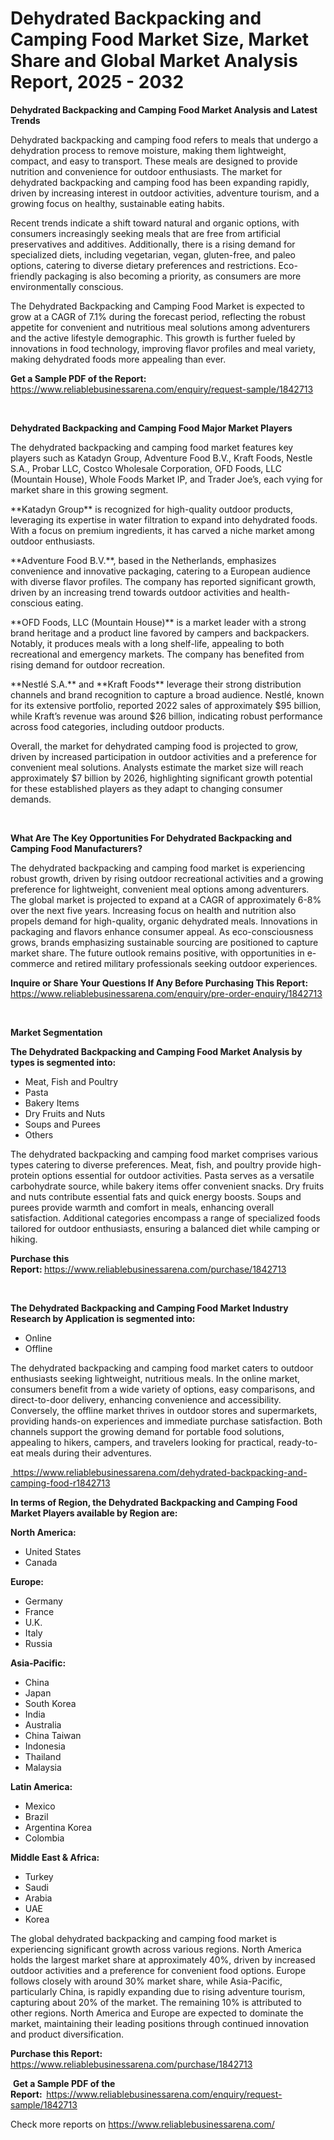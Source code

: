 <p><h1>Dehydrated Backpacking and Camping Food Market Size, Market Share and Global Market Analysis Report, 2025 - 2032</h1></p><p><strong>Dehydrated Backpacking and Camping Food Market Analysis and Latest Trends</strong></p>
<p><p>Dehydrated backpacking and camping food refers to meals that undergo a dehydration process to remove moisture, making them lightweight, compact, and easy to transport. These meals are designed to provide nutrition and convenience for outdoor enthusiasts. The market for dehydrated backpacking and camping food has been expanding rapidly, driven by increasing interest in outdoor activities, adventure tourism, and a growing focus on healthy, sustainable eating habits.</p><p>Recent trends indicate a shift toward natural and organic options, with consumers increasingly seeking meals that are free from artificial preservatives and additives. Additionally, there is a rising demand for specialized diets, including vegetarian, vegan, gluten-free, and paleo options, catering to diverse dietary preferences and restrictions. Eco-friendly packaging is also becoming a priority, as consumers are more environmentally conscious.</p><p>The Dehydrated Backpacking and Camping Food Market is expected to grow at a CAGR of 7.1% during the forecast period, reflecting the robust appetite for convenient and nutritious meal solutions among adventurers and the active lifestyle demographic. This growth is further fueled by innovations in food technology, improving flavor profiles and meal variety, making dehydrated foods more appealing than ever.</p></p>
<p><strong>Get a Sample PDF of the Report:&nbsp;</strong> <a href="https://www.reliablebusinessarena.com/enquiry/request-sample/1842713?utm_campaign=2982&utm_medium=2&utm_source=Github&utm_content=ia&utm_term=26032025&utm_id=dehydrated-backpacking-and-camping-food">https://www.reliablebusinessarena.com/enquiry/request-sample/1842713</a></p>
<p>&nbsp;</p>
<p><strong>Dehydrated Backpacking and Camping Food Major Market Players</strong></p>
<p><p>The dehydrated backpacking and camping food market features key players such as Katadyn Group, Adventure Food B.V., Kraft Foods, Nestle S.A., Probar LLC, Costco Wholesale Corporation, OFD Foods, LLC (Mountain House), Whole Foods Market IP, and Trader Joe’s, each vying for market share in this growing segment. </p><p>**Katadyn Group** is recognized for high-quality outdoor products, leveraging its expertise in water filtration to expand into dehydrated foods. With a focus on premium ingredients, it has carved a niche market among outdoor enthusiasts. </p><p>**Adventure Food B.V.**, based in the Netherlands, emphasizes convenience and innovative packaging, catering to a European audience with diverse flavor profiles. The company has reported significant growth, driven by an increasing trend towards outdoor activities and health-conscious eating.</p><p>**OFD Foods, LLC (Mountain House)** is a market leader with a strong brand heritage and a product line favored by campers and backpackers. Notably, it produces meals with a long shelf-life, appealing to both recreational and emergency markets. The company has benefited from rising demand for outdoor recreation.</p><p>**Nestlé S.A.** and **Kraft Foods** leverage their strong distribution channels and brand recognition to capture a broad audience. Nestlé, known for its extensive portfolio, reported 2022 sales of approximately $95 billion, while Kraft’s revenue was around $26 billion, indicating robust performance across food categories, including outdoor products.</p><p>Overall, the market for dehydrated camping food is projected to grow, driven by increased participation in outdoor activities and a preference for convenient meal solutions. Analysts estimate the market size will reach approximately $7 billion by 2026, highlighting significant growth potential for these established players as they adapt to changing consumer demands.</p></p>
<p>&nbsp;</p>
<p><strong>What Are The Key Opportunities For Dehydrated Backpacking and Camping Food Manufacturers?</strong></p>
<p><p>The dehydrated backpacking and camping food market is experiencing robust growth, driven by rising outdoor recreational activities and a growing preference for lightweight, convenient meal options among adventurers. The global market is projected to expand at a CAGR of approximately 6-8% over the next five years. Increasing focus on health and nutrition also propels demand for high-quality, organic dehydrated meals. Innovations in packaging and flavors enhance consumer appeal. As eco-consciousness grows, brands emphasizing sustainable sourcing are positioned to capture market share. The future outlook remains positive, with opportunities in e-commerce and retired military professionals seeking outdoor experiences.</p></p>
<p><strong>Inquire or Share Your Questions If Any Before Purchasing This Report:</strong> <a href="https://www.reliablebusinessarena.com/enquiry/pre-order-enquiry/1842713?utm_campaign=2982&utm_medium=2&utm_source=Github&utm_content=ia&utm_term=26032025&utm_id=dehydrated-backpacking-and-camping-food">https://www.reliablebusinessarena.com/enquiry/pre-order-enquiry/1842713</a></p>
<p>&nbsp;</p>
<p><strong>Market Segmentation</strong></p>
<p><strong>The Dehydrated Backpacking and Camping Food Market Analysis by types is segmented into:</strong></p>
<p><ul><li>Meat, Fish and Poultry</li><li>Pasta</li><li>Bakery Items</li><li>Dry Fruits and Nuts</li><li>Soups and Purees</li><li>Others</li></ul></p>
<p><p>The dehydrated backpacking and camping food market comprises various types catering to diverse preferences. Meat, fish, and poultry provide high-protein options essential for outdoor activities. Pasta serves as a versatile carbohydrate source, while bakery items offer convenient snacks. Dry fruits and nuts contribute essential fats and quick energy boosts. Soups and purees provide warmth and comfort in meals, enhancing overall satisfaction. Additional categories encompass a range of specialized foods tailored for outdoor enthusiasts, ensuring a balanced diet while camping or hiking.</p></p>
<p><strong>Purchase this Report:&nbsp;</strong><a href="https://www.reliablebusinessarena.com/purchase/1842713?utm_campaign=2982&utm_medium=2&utm_source=Github&utm_content=ia&utm_term=26032025&utm_id=dehydrated-backpacking-and-camping-food">https://www.reliablebusinessarena.com/purchase/1842713</a></p>
<p>&nbsp;</p>
<p><strong>The Dehydrated Backpacking and Camping Food Market Industry Research by Application is segmented into:</strong></p>
<p><ul><li>Online</li><li>Offline</li></ul></p>
<p><p>The dehydrated backpacking and camping food market caters to outdoor enthusiasts seeking lightweight, nutritious meals. In the online market, consumers benefit from a wide variety of options, easy comparisons, and direct-to-door delivery, enhancing convenience and accessibility. Conversely, the offline market thrives in outdoor stores and supermarkets, providing hands-on experiences and immediate purchase satisfaction. Both channels support the growing demand for portable food solutions, appealing to hikers, campers, and travelers looking for practical, ready-to-eat meals during their adventures.</p></p>
<p><a href="https://www.reliablebusinessarena.com/dehydrated-backpacking-and-camping-food-r1842713?utm_campaign=2982&utm_medium=2&utm_source=Github&utm_content=ia&utm_term=26032025&utm_id=dehydrated-backpacking-and-camping-food">&nbsp;https://www.reliablebusinessarena.com/dehydrated-backpacking-and-camping-food-r1842713</a></p>
<p><strong>In terms of Region, the Dehydrated Backpacking and Camping Food Market Players available by Region are:</strong></p>
<p>
    <p> <strong> North America: </strong>
        <ul>
            <li>United States</li>
            <li>Canada</li>
        </ul>
        </p> 
    <p> <strong> Europe: </strong>
        <ul>
            <li>Germany</li>
            <li>France</li>
            <li>U.K.</li>
            <li>Italy</li>
            <li>Russia</li>
        </ul>
        </p> 
    <p> <strong> Asia-Pacific: </strong>
        <ul>
            <li>China</li>
            <li>Japan</li>
            <li>South Korea</li>
            <li>India</li>
            <li>Australia</li>
            <li>China Taiwan</li>
            <li>Indonesia</li>
            <li>Thailand</li>
            <li>Malaysia</li>
        </ul>
        </p> 
    <p> <strong> Latin America: </strong>
        <ul>
            <li>Mexico</li>
            <li>Brazil</li>
            <li>Argentina Korea</li>
            <li>Colombia</li>
        </ul>
        </p> 
    <p> <strong> Middle East & Africa: </strong>
        <ul>
            <li>Turkey</li>
            <li>Saudi</li>
            <li>Arabia</li>
            <li>UAE</li>
            <li>Korea</li>
        </ul>
    </p>
    </p>
<p><p>The global dehydrated backpacking and camping food market is experiencing significant growth across various regions. North America holds the largest market share at approximately 40%, driven by increased outdoor activities and a preference for convenient food options. Europe follows closely with around 30% market share, while Asia-Pacific, particularly China, is rapidly expanding due to rising adventure tourism, capturing about 20% of the market. The remaining 10% is attributed to other regions. North America and Europe are expected to dominate the market, maintaining their leading positions through continued innovation and product diversification.</p></p>
<p><strong>Purchase this Report: </strong><a href="https://www.reliablebusinessarena.com/purchase/1842713?utm_campaign=2982&utm_medium=2&utm_source=Github&utm_content=ia&utm_term=26032025&utm_id=dehydrated-backpacking-and-camping-food">https://www.reliablebusinessarena.com/purchase/1842713</a></p>
<p>&nbsp;<strong>Get a Sample PDF of the Report:&nbsp;&nbsp;</strong><a href="https://www.reliablebusinessarena.com/enquiry/request-sample/1842713?utm_campaign=2982&utm_medium=2&utm_source=Github&utm_content=ia&utm_term=26032025&utm_id=dehydrated-backpacking-and-camping-food">https://www.reliablebusinessarena.com/enquiry/request-sample/1842713</a></p>
<p><strong></strong></p>
<p>Check more reports on <a href="https://www.reliablebusinessarena.com/?utm_campaign=2982&utm_medium=2&utm_source=Github&utm_content=ia&utm_term=26032025&utm_id=dehydrated-backpacking-and-camping-food">https://www.reliablebusinessarena.com/</a></p>